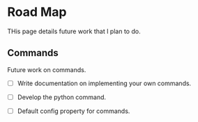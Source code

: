 # Road Map
THis page details future work that I plan to do.

## Commands
Future work on commands.

* [ ] Write documentation on implementing your own commands.
* [ ] Develop the python command.
* [ ] Default config property for commands.


